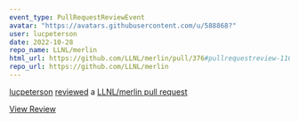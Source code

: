 ```yaml
---
event_type: PullRequestReviewEvent
avatar: "https://avatars.githubusercontent.com/u/588868?"
user: lucpeterson
date: 2022-10-28
repo_name: LLNL/merlin
html_url: https://github.com/LLNL/merlin/pull/376#pullrequestreview-1160704909
repo_url: https://github.com/LLNL/merlin
---
```


<a href='https://github.com/lucpeterson' target='_blank'>lucpeterson</a> <a href='https://github.com/LLNL/merlin/pull/376#pullrequestreview-1160704909' target='_blank'>reviewed</a> a <a href='https://github.com/LLNL/merlin/pull/376' target='_blank'>LLNL/merlin pull request</a>

<small></small>

<a href='https://github.com/LLNL/merlin/pull/376#pullrequestreview-1160704909' target='_blank'>View Review</a>